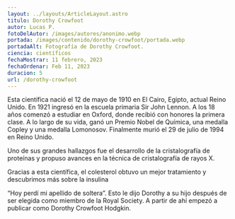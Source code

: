 ```yaml
---
layout: ../layouts/ArticleLayout.astro
titulo: Dorothy Crowfoot
autor: Lucas P.
fotoDelAutor: /images/autores/anonimo.webp
portada: /images/contenido/dorothy-crowfoot/portada.webp
portadaAlt: Fotografía de Dorothy Crowfoot.
ciencia: científicos
fechaMostrar: 11 febrero, 2023
fechaOrdenar: Feb 11, 2023
duracion: 5
url: /dorothy-crowfoot
---
```


Esta científica nació el 12 de mayo de 1910 en El Cairo, Egipto, actual Reino Unido. En 1921 ingresó en la escuela primaria Sir John Lennon. A los 18 años comenzó a estudiar en Oxford, donde recibió con honores la primera clase. A lo largo de su vida, ganó un Premio Nobel de Química, una medalla Copley y una medalla Lomonosov. Finalmente murió el 29 de julio de 1994 en Reino Unido.

Uno de sus grandes hallazgos fue el desarrollo de la cristalografía de proteínas y propuso avances en la técnica de cristalografía de rayos X.

Gracias a esta científica, el colesterol obtuvo un mejor tratamiento y descubrimos más sobre la insulina

“Hoy perdí mi apellido de soltera”. Esto le dijo Dorothy a su hijo después de ser elegida como miembro de la Royal Society. A partir de ahí empezó a publicar como Dorothy Crowfoot Hodgkin.